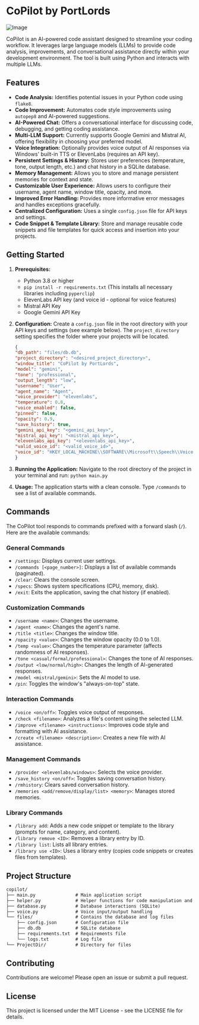 # CoPilot by PortLords

![Image](https://i.imgur.com/w40TMmN.png)

CoPilot is an AI-powered code assistant designed to streamline your coding workflow. It leverages large language models (LLMs) to provide code analysis, improvements, and conversational assistance directly within your development environment. The tool is built using Python and interacts with multiple LLMs.

## Features

* **Code Analysis:** Identifies potential issues in your Python code using `flake8`.
* **Code Improvement:** Automates code style improvements using `autopep8` and AI-powered suggestions.
* **AI-Powered Chat:** Offers a conversational interface for discussing code, debugging, and getting coding assistance.
* **Multi-LLM Support:** Currently supports Google Gemini and Mistral AI, offering flexibility in choosing your preferred model.
* **Voice Integration:** Optionally provides voice output of AI responses via Windows' built-in TTS or ElevenLabs (requires an API key).
* **Persistent Settings & History:** Stores user preferences (temperature, tone, output length, etc.) and chat history in a SQLite database.
* **Memory Management:** Allows you to store and manage persistent memories for context and state.
* **Customizable User Experience:** Allows users to configure their username, agent name, window title, opacity, and more.
* **Improved Error Handling:** Provides more informative error messages and handles exceptions gracefully.
* **Centralized Configuration:** Uses a single `config.json` file for API keys and settings.
* **Code Snippet & Template Library:**  Store and manage reusable code snippets and file templates for quick access and insertion into your projects.

## Getting Started

1. **Prerequisites:**
    * Python 3.8 or higher
    * `pip install -r requirements.txt` (This installs all necessary libraries including `pyperclip`)
    * ElevenLabs API key (and voice id - optional for voice features)
    * Mistral API Key
    * Google Gemini API Key

2. **Configuration:**
    Create a `config.json` file in the root directory with your API keys and settings (see example below).  The `project_directory` setting specifies the folder where your projects will be located.

    ```json
    {
    "db_path": "files/db.db",
    "project_directory": "<desired_project_directory>",
    "window_title": "CoPilot by PortLords",
    "model": "gemini",
    "tone": "professional",
    "output_length": "low",
    "username": "User",
    "agent_name": "Agent",
    "voice_provider": "elevenlabs",
    "temperature": 0.8,
    "voice_enabled": false,
    "pinned": false,
    "opacity": 0.9,
    "save_history": true,
    "gemini_api_key": "<gemini_api_key>",
    "mistral_api_key": "<mistral_api_key>",
    "elevenlabs_api_key": "<elevenlabs_api_key>",
    "valid_voice_id": "<valid_voice_id>",
    "voice_id": "HKEY_LOCAL_MACHINE\\SOFTWARE\\Microsoft\\Speech\\Voices\\Tokens\\TTS_MS_EN-US_ZIRA_11.0"
    }
    ```

3. **Running the Application:**
    Navigate to the root directory of the project in your terminal and run: `python main.py`

4. **Usage:**
    The application starts with a clean console. Type `/commands` to see a list of available commands.


## Commands

The CoPilot tool responds to commands prefixed with a forward slash (`/`).  Here are the available commands:


### General Commands

* `/settings`: Displays current user settings.
* `/commands [<page_number>]`: Displays a list of available commands (paginated).
* `/clear`: Clears the console screen.
* `/specs`: Shows system specifications (CPU, memory, disk).
* `/exit`: Exits the application, saving the chat history (if enabled).

### Customization Commands

* `/username <name>`: Changes the username.
* `/agent <name>`: Changes the agent's name.
* `/title <title>`: Changes the window title.
* `/opacity <value>`: Changes the window opacity (0.0 to 1.0).
* `/temp <value>`: Changes the temperature parameter (affects randomness of AI responses).
* `/tone <casual/formal/professional>`: Changes the tone of AI responses.
* `/output <low/normal/high>`: Changes the length of AI-generated responses.
* `/model <mistral/gemini>`: Sets the AI model to use.
* `/pin`: Toggles the window's "always-on-top" state.


### Interaction Commands
* `/voice <on/off>`: Toggles voice output of responses.
* `/check <filename>`:  Analyzes a file's content using the selected LLM.
* `/improve <filename> <instructions>`: Improves code style and formatting with AI assistance.
* `/create <filename> <description>`: Creates a new file with AI assistance.

### Management Commands
* `/provider <elevenlabs/windows>`: Selects the voice provider.
* `/save_history <on/off>`: Toggles saving conversation history.
* `/rmhistory`: Clears saved conversation history.
* `/memories <add/remove/display/list> <memory>`: Manages stored memories.


### Library Commands
* `/library add`: Adds a new code snippet or template to the library (prompts for name, category, and content).
* `/library remove <ID>`: Removes a library entry by ID.
* `/library list`: Lists all library entries.
* `/library use <ID>`: Uses a library entry (copies code snippets or creates files from templates).


## Project Structure

```md
copilot/
├── main.py               # Main application script
├── helper.py             # Helper functions for code manipulation and AI interaction
├── database.py           # Database interactions (SQLite)
├── voice.py              # Voice input/output handling
└── files/                # Contains the database and log files
    ├── config.json       # Configuration file
    ├── db.db             # SQLite database
    ├── requirements.txt  # Requirements file
    └── logs.txt          # Log file
└── ProjectDir/           # Directory for files
```

## Contributing

Contributions are welcome! Please open an issue or submit a pull request.

## License

This project is licensed under the MIT License - see the LICENSE file for details.
